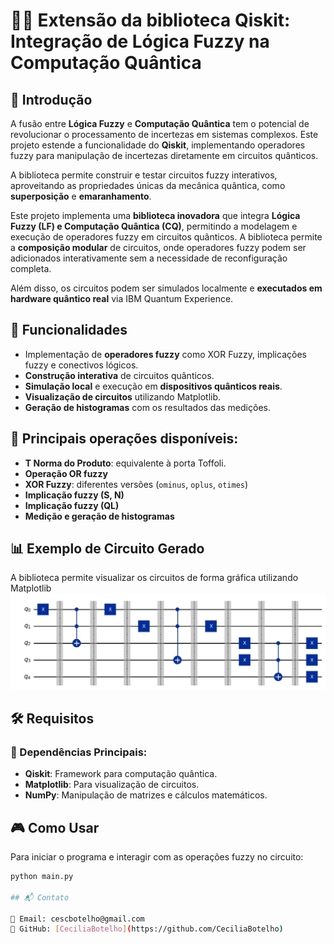 # 🧑‍💻 Extensão da biblioteca Qiskit: Integração de Lógica Fuzzy na Computação Quântica

## 📜 Introdução
A fusão entre **Lógica Fuzzy** e **Computação Quântica** tem o potencial de revolucionar o processamento de incertezas em sistemas complexos. Este projeto estende a funcionalidade do **Qiskit**, implementando operadores fuzzy para manipulação de incertezas diretamente em circuitos quânticos. 

A biblioteca permite construir e testar circuitos fuzzy interativos, aproveitando as propriedades únicas da mecânica quântica, como **superposição** e **emaranhamento**.

Este projeto implementa uma **biblioteca inovadora** que integra **Lógica Fuzzy (LF) e Computação Quântica (CQ)**, permitindo a modelagem e execução de operadores fuzzy em circuitos quânticos. A biblioteca permite a **composição modular** de circuitos, onde operadores fuzzy podem ser adicionados interativamente sem a necessidade de reconfiguração completa.

Além disso, os circuitos podem ser simulados localmente e **executados em hardware quântico real** via IBM Quantum Experience.

## 🚀 Funcionalidades
- Implementação de **operadores fuzzy** como XOR Fuzzy, implicações fuzzy e conectivos lógicos.
- **Construção interativa** de circuitos quânticos.
- **Simulação local** e execução em **dispositivos quânticos reais**.
- **Visualização de circuitos** utilizando Matplotlib.
- **Geração de histogramas** com os resultados das medições.


## 📌 Principais operações disponíveis:
- **T Norma do Produto**: equivalente à porta Toffoli.
- **Operação OR fuzzy**
- **XOR Fuzzy**: diferentes versões (`ominus`, `oplus`, `otimes`)
- **Implicação fuzzy (S, N)**
- **Implicação fuzzy (QL)**
- **Medição e geração de histogramas**

## 📊 Exemplo de Circuito Gerado
A biblioteca permite visualizar os circuitos de forma gráfica utilizando Matplotlib
![Exemplo de XOR ôminus](images/xor_ominus.jpeg)


## 🛠️ Requisitos

### 🔧 Dependências Principais:
- **Qiskit**: Framework para computação quântica.
- **Matplotlib**: Para visualização de circuitos.
- **NumPy**: Manipulação de matrizes e cálculos matemáticos.

## 🎮 Como Usar

Para iniciar o programa e interagir com as operações fuzzy no circuito:

```bash
python main.py

## 📬 Contato

📧 Email: cescbotelho@gmail.com
🔗 GitHub: [CeciliaBotelho](https://github.com/CeciliaBotelho)
